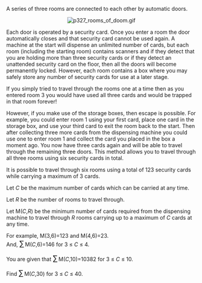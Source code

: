 <p>A series of three rooms are connected to each other by automatic doors.</p>

<div align="center"><img src="project/images/p327_rooms_of_doom.gif" alt="p327_rooms_of_doom.gif" /></div>

<p>Each door is operated by a security card. Once you enter a room the door automatically closes and that security card cannot be used again. A machine at the start will dispense an unlimited number of cards, but each room (including the starting room) contains scanners and if they detect that you are holding more than three security cards or if they detect an unattended security card on the floor, then all the doors will become permanently locked. However, each room contains a box where you may safely store any number of security cards for use at a later stage.</p>

<p>If you simply tried to travel through the rooms one at a time then as you entered room 3 you would have used all three cards and would be trapped in that room forever!</p>

<p>However, if you make use of the storage boxes, then escape is possible. For example, you could enter room 1 using your first card, place one card in the storage box, and use your third card to exit the room back to the start. Then after collecting three more cards from the dispensing machine you could use one to enter room 1 and collect the card you placed in the box a moment ago. You now have three cards again and will be able to travel through the remaining three doors. This method allows you to travel through all three rooms using six security cards in total.</p>

<p>It is possible to travel through six rooms using a total of 123 security cards while carrying a maximum of 3 cards.</p>

<p>Let <var>C</var> be the maximum number of cards which can be carried at any time.</p>
<p>Let <var>R</var> be the number of rooms to travel through.</p>
<p>Let M(<var>C</var>,<var>R</var>) be the minimum number of cards required from the dispensing machine to travel through <var>R</var> rooms carrying up to a maximum of <var>C</var> cards at any time.</p>

<p>For example, M(3,6)=123 and M(4,6)=23.<br />And, <span style="font-size:larger;"><span style="font-size:larger;">∑</span></span> M(<var>C</var>,6)=146 for 3 ≤ <var>C</var> ≤ 4.</p>


<p>You are given that <span style="font-size:larger;"><span style="font-size:larger;">∑</span></span> M(<var>C</var>,10)=10382 for 3 ≤ <var>C</var> ≤ 10.</p>

<p>Find <span style="font-size:larger;"><span style="font-size:larger;">∑</span></span> M(<var>C</var>,30) for 3 ≤ <var>C</var> ≤ 40.</p>


